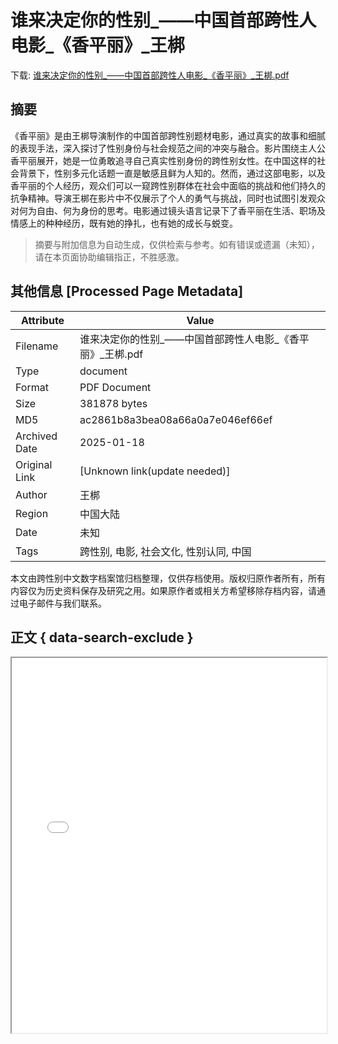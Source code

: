 # 谁来决定你的性别_——中国首部跨性人电影_《香平丽》_王梆

<!-- tcd_download_link -->
下载: <a href="../谁来决定你的性别_——中国首部跨性人电影_《香平丽》_王梆.pdf" download>谁来决定你的性别_——中国首部跨性人电影_《香平丽》_王梆.pdf</a>
<!-- tcd_download_link_end -->

## 摘要

<!-- tcd_abstract -->
《香平丽》是由王梆导演制作的中国首部跨性别题材电影，通过真实的故事和细腻的表现手法，深入探讨了性别身份与社会规范之间的冲突与融合。影片围绕主人公香平丽展开，她是一位勇敢追寻自己真实性别身份的跨性别女性。在中国这样的社会背景下，性别多元化话题一直是敏感且鲜为人知的。然而，通过这部电影，以及香平丽的个人经历，观众们可以一窥跨性别群体在社会中面临的挑战和他们持久的抗争精神。导演王梆在影片中不仅展示了个人的勇气与挑战，同时也试图引发观众对何为自由、何为身份的思考。电影通过镜头语言记录下了香平丽在生活、职场及情感上的种种经历，既有她的挣扎，也有她的成长与蜕变。

<!-- tcd_abstract_end -->

> 摘要与附加信息为自动生成，仅供检索与参考。如有错误或遗漏（未知），请在本页面协助编辑指正，不胜感激。

## 其他信息 [Processed Page Metadata]

| Attribute       | Value                                  |
|-----------------|----------------------------------------|
| Filename        | 谁来决定你的性别_——中国首部跨性人电影_《香平丽》_王梆.pdf                             |
| Type            | document                                 |
| Format          | PDF Document                               |
| Size            | 381878 bytes                           |
| MD5             | ac2861b8a3bea08a66a0a7e046ef66ef                                  |
| Archived Date   | 2025-01-18                             |
| Original Link   | [Unknown link(update needed)]                         |
| Author          | 王梆                               |
| Region          | 中国大陆                               |
| Date            | 未知                                 |
| Tags            | 跨性别, 电影, 社会文化, 性别认同, 中国                                 |

本文由跨性别中文数字档案馆归档整理，仅供存档使用。版权归原作者所有，所有内容仅为历史资料保存及研究之用。如果原作者或相关方希望移除存档内容，请通过电子邮件与我们联系。

## 正文 { data-search-exclude }

<!-- tcd_main_text -->
<iframe src="../谁来决定你的性别_——中国首部跨性人电影_《香平丽》_王梆.pdf" width="100%" height="600px">
    <p>无法显示PDF，请下载查看。</p>
</iframe>
<!-- tcd_main_text_end -->

